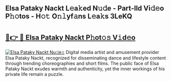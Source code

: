 ## Elsa Pataky Nackt L𝚎a𝚔ed N𝚞𝚍e - Part-lld Vi𝚍𝚎o P𝚑𝚘tos - H𝚘𝚝 O𝚗𝚕yf𝚊ns L𝚎a𝚔s 3LeKQ

# <h2><a href="http://kfay8u.oniu.top/?m=Elsa+Pataky+Nackt">🔗👉 🔴 Elsa Pataky Nackt P𝚑ot𝚘𝚜 V𝚒d𝚎o</a></h2>

[![Elsa Pataky Nackt Nu𝚍e𝚜](https://i.imgur.com/0qMVB7G.gif)](http://kfay8u.oniu.top/?m=Elsa+Pataky+Nackt)
Digital media artist and amusement provider Elsa Pataky Nackt, recognized for disseminating dance and lifestyle content through trending choreographies and short films. The public face of Elsa Pataky Nackt exudes warmth and authenticity, yet the inner workings of his private life remain a puzzle.  
